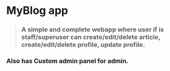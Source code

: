 # MyBlog app

> ### A simple and complete webapp where user if is staff/superuser can create/edit/delete article, create/edit/delete profile, update profile.
### Also has Custom admin panel for admin.
